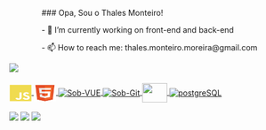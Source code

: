 <div style="
    display: flex;
    justify-content: center;">
  <div>
      <p>### Opa, Sou o Thales Monteiro!</p>

  <p>- 🔭 I’m currently working on front-end and back-end</p>
  <p>- 📫 How to reach me: thales.monteiro.moreira@gmail.com</p>
</div>
  </div>
<div>
  <a href="https://github.com/ThalesMonteir0">
  <img height="180em" src="https://github-readme-stats.vercel.app/api/top-langs/?username=ThalesMonteir0&layout=compact&langs_count=7&theme=synthwave"/>
</div>
  
 <div style="display: inline_block"><br>
  <img align="center" alt="Sob-Js" height="30" width="40" src="https://raw.githubusercontent.com/devicons/devicon/master/icons/javascript/javascript-plain.svg">
  <img align="center" alt="Sob-HTML" height="30" width="40" src="https://raw.githubusercontent.com/devicons/devicon/master/icons/html5/html5-original.svg">
  <img align="center" alt="Sob-VUE" height="30" width="40" src="https://cdn.jsdelivr.net/gh/devicons/devicon/icons/vuejs/vuejs-original.svg" />
  <img align="center" alt="Sob-Git" height="30" width="40" src="https://cdn.jsdelivr.net/gh/devicons/devicon/icons/git/git-plain.svg">
  <img align="center" height="35" width="45" src="https://cdn.jsdelivr.net/gh/devicons/devicon/icons/go/go-original.svg" />
  <img align="center" alt="postgreSQL" height="35" width="45" src="https://cdn.jsdelivr.net/gh/devicons/devicon/icons/postgresql/postgresql-original.svg"/>
          
            
          
   
   
  <div> 
  <br>
  <a href="https://www.instagram.com/_thalesmonteiro/" target="_blank"><img src="https://img.shields.io/badge/-Instagram-%23E4405F?style=for-the-badge&logo=instagram&logoColor=white" target="_blank"></a>
  <a href = "mailto:thales.monteiro.moreira@gmail.com"><img src="https://img.shields.io/badge/-Gmail-%23333?style=for-the-badge&logo=gmail&logoColor=white" target="_blank"></a>
  <a href="https://www.linkedin.com/in/thales-monteiro-b85759235/" target="_blank"><img src="https://img.shields.io/badge/-LinkedIn-%230077B5?style=for-the-badge&logo=linkedin&logoColor=white" target="_blank"></a> 
 
 
</div>
